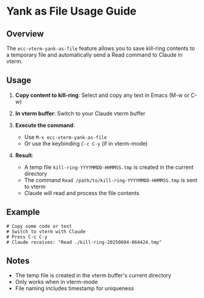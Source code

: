 # Yank as File Usage Guide

## Overview
The `ecc-vterm-yank-as-file` feature allows you to save kill-ring contents to a temporary file and automatically send a Read command to Claude in vterm.

## Usage

1. **Copy content to kill-ring**: Select and copy any text in Emacs (M-w or C-w)

2. **In vterm buffer**: Switch to your Claude vterm buffer

3. **Execute the command**: 
   - Use `M-x ecc-vterm-yank-as-file`
   - Or use the keybinding `C-c C-y` (if in vterm-mode)

4. **Result**: 
   - A temp file `kill-ring-YYYYMMDD-HHMMSS.tmp` is created in the current directory
   - The command `Read /path/to/kill-ring-YYYYMMDD-HHMMSS.tmp` is sent to vterm
   - Claude will read and process the file contents

## Example
```
# Copy some code or text
# Switch to vterm with Claude
# Press C-c C-y
# Claude receives: "Read ./kill-ring-20250604-064424.tmp"
```

## Notes
- The temp file is created in the vterm buffer's current directory
- Only works when in vterm-mode
- File naming includes timestamp for uniqueness